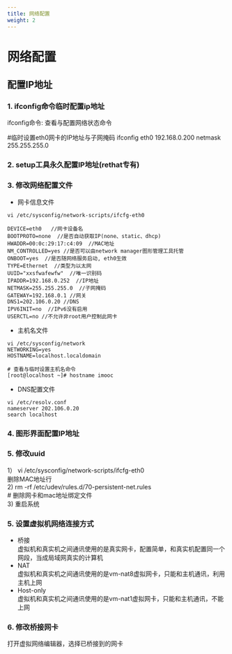 ```yaml
---
title: 网络配置
weight: 2
---
```

# 网络配置
## 配置IP地址
### 1. ifconfig命令临时配置ip地址  
ifconfig命令: 查看与配置网络状态命令  

\#临时设置eth0网卡的IP地址与子网掩码
ifconfig eth0 192.168.0.200 netmask 255.255.255.0 

### 2. setup工具永久配置IP地址(rethat专有)

### 3. 修改网络配置文件 
* 网卡信息文件  
```$xslt
vi /etc/sysconfig/network-scripts/ifcfg-eth0

DEVICE=eth0   //网卡设备名
BOOTPROTO=none  //是否自动获取IP(none、static、dhcp)
HWADDR=00:0c:29:17:c4:09  //MAC地址
NM_CONTROLLED=yes //是否可以由network manager图形管理工具托管
ONBOOT=yes  //是否随网络服务启动, eth0生效
TYPE=Ethernet  //类型为以太网
UUID="xxsfwafewfw"  //唯一识别码
IPADDR=192.168.0.252  //IP地址
NETMASK=255.255.255.0  //子网掩码
GATEWAY=192.168.0.1 //网关
DNS1=202.106.0.20 //DNS
IPV6INIT=no  //IPv6没有启用
USERCTL=no //不允许非root用户控制此网卡
```

* 主机名文件
```$xslt
vi /etc/sysconfig/network
NETWORKING=yes
HOSTNAME=localhost.localdomain
 
# 查看与临时设置主机名命令
[root@localhost ~]# hostname imooc  
```

* DNS配置文件
```$xslt
vi /etc/resolv.conf
nameserver 202.106.0.20
search localhost
```

    
### 4. 图形界面配置IP地址  

### 5. 修改uuid  
1） vi /etc/sysconfig/network-scripts/ifcfg-eth0  
删除MAC地址行   
2)  rm -rf /etc/udev/rules.d/70-persistent-net.rules  
\# 删除网卡和mac地址绑定文件  
3) 重启系统  

### 5. 设置虚拟机网络连接方式
* 桥接  
虚拟机和真实机之间通讯使用的是真实网卡，配置简单，和真实机配置同一个网段，当成局域网真实的计算机
* NAT  
虚拟机和真实机之间通讯使用的是vm-nat8虚拟网卡，只能和主机通讯，利用主机上网
* Host-only  
虚拟机和真实机之间通讯使用的是vm-nat1虚拟网卡，只能和主机通讯，不能上网  

### 6. 修改桥接网卡
打开虚拟网络编辑器，选择已桥接到的网卡